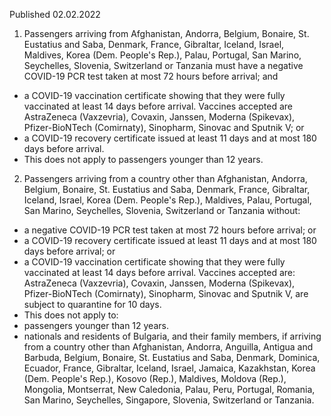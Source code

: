 Published 02.02.2022
1. Passengers arriving from Afghanistan, Andorra, Belgium, Bonaire, St. Eustatius and Saba, Denmark, France, Gibraltar, Iceland, Israel, Maldives, Korea (Dem. People's Rep.), Palau, Portugal, San Marino, Seychelles, Slovenia, Switzerland or Tanzania must have a negative COVID-19 PCR test taken at most 72 hours before arrival; and
- a COVID-19 vaccination certificate showing that they were fully vaccinated at least 14 days before arrival. Vaccines accepted are AstraZeneca (Vaxzevria), Covaxin, Janssen, Moderna (Spikevax), Pfizer-BioNTech (Comirnaty), Sinopharm, Sinovac and Sputnik V; or
- a COVID-19 recovery certificate issued at least 11 days and at most 180 days before arrival.
- This does not apply to passengers younger than 12 years.
2. Passengers arriving from a country other than Afghanistan, Andorra, Belgium, Bonaire, St. Eustatius and Saba, Denmark, France, Gibraltar, Iceland, Israel, Korea (Dem. People's Rep.), Maldives, Palau, Portugal, San Marino, Seychelles, Slovenia, Switzerland or Tanzania without:
- a negative COVID-19 PCR test taken at most 72 hours before arrival; or
- a COVID-19 recovery certificate issued at least 11 days and at most 180 days before arrival; or
- a COVID-19 vaccination certificate showing that they were fully vaccinated at least 14 days before arrival. Vaccines accepted are: AstraZeneca (Vaxzevria), Covaxin, Janssen, Moderna (Spikevax), Pfizer-BioNTech (Comirnaty), Sinopharm, Sinovac and Sputnik V,
are subject to quarantine for 10 days.
- This does not apply to:
- passengers younger than 12 years.
- nationals and residents of Bulgaria, and their family members, if arriving from a country other than Afghanistan, Andorra, Anguilla, Antigua and Barbuda, Belgium, Bonaire, St. Eustatius and Saba, Denmark, Dominica, Ecuador, France, Gibraltar, Iceland, Israel, Jamaica, Kazakhstan, Korea (Dem. People's Rep.), Kosovo (Rep.), Maldives, Moldova (Rep.), Mongolia, Montserrat, New Caledonia, Palau, Peru, Portugal, Romania, San Marino, Seychelles, Singapore, Slovenia, Switzerland or Tanzania.